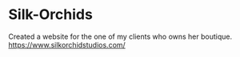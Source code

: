 # Silk-Orchids
Created a website for the one of my clients who owns her boutique.
https://www.silkorchidstudios.com/
